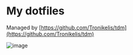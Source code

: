 # My dotfiles

Managed by [https://github.com/Tronikelis/tdm](https://github.com/Tronikelis/tdm)

![image](https://github.com/user-attachments/assets/2e0f0a87-18ef-4247-98ce-662e1f8c7871)
